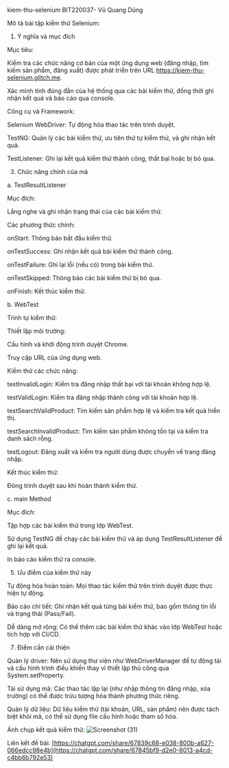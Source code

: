 kiem-thu-selenium
BIT220037- Vũ Quang Dũng

Mô tả bài tập kiểm thử Selenium:

1. Ý nghĩa và mục đích
   
Mục tiêu:

Kiểm tra các chức năng cơ bản của một ứng dụng web (đăng nhập, tìm kiếm sản phẩm, đăng xuất) được phát triển trên URL https://kiem-thu-selenium.glitch.me.

Xác minh tính đúng đắn của hệ thống qua các bài kiểm thử, đồng thời ghi nhận kết quả và báo cáo qua console.

Công cụ và Framework:

Selenium WebDriver: Tự động hóa thao tác trên trình duyệt.

TestNG: Quản lý các bài kiểm thử, ưu tiên thứ tự kiểm thử, và ghi nhận kết quả.

TestListener: Ghi lại kết quả kiểm thử thành công, thất bại hoặc bị bỏ qua.

3. Chức năng chính của mã
   
a. TestResultListener

Mục đích:

Lắng nghe và ghi nhận trạng thái của các bài kiểm thử.

Các phương thức chính:

onStart: Thông báo bắt đầu kiểm thử.

onTestSuccess: Ghi nhận kết quả bài kiểm thử thành công.

onTestFailure: Ghi lại lỗi (nếu có) trong bài kiểm thử.

onTestSkipped: Thông báo các bài kiểm thử bị bỏ qua.

onFinish: Kết thúc kiểm thử.

b. WebTest

Trình tự kiểm thử:

Thiết lập môi trường:

Cấu hình và khởi động trình duyệt Chrome.

Truy cập URL của ứng dụng web.

Kiểm thử các chức năng:

testInvalidLogin: Kiểm tra đăng nhập thất bại với tài khoản không hợp lệ.

testValidLogin: Kiểm tra đăng nhập thành công với tài khoản hợp lệ.

testSearchValidProduct: Tìm kiếm sản phẩm hợp lệ và kiểm tra kết quả hiển thị.

testSearchInvalidProduct: Tìm kiếm sản phẩm không tồn tại và kiểm tra danh sách rỗng.

testLogout: Đăng xuất và kiểm tra người dùng được chuyển về trang đăng nhập.

Kết thúc kiểm thử:

Đóng trình duyệt sau khi hoàn thành kiểm thử.

c. main Method

Mục đích:

Tập hợp các bài kiểm thử trong lớp WebTest.

Sử dụng TestNG để chạy các bài kiểm thử và áp dụng TestResultListener để ghi lại kết quả.

In báo cáo kiểm thử ra console.

5. Ưu điểm của kiểm thử này
   
Tự động hóa hoàn toàn: Mọi thao tác kiểm thử trên trình duyệt được thực hiện tự động.

Báo cáo chi tiết: Ghi nhận kết quả từng bài kiểm thử, bao gồm thông tin lỗi và trạng thái (Pass/Fail).

Dễ dàng mở rộng: Có thể thêm các bài kiểm thử khác vào lớp WebTest hoặc tích hợp với CI/CD.

7. Điểm cần cải thiện
   
Quản lý driver: Nên sử dụng thư viện như WebDriverManager để tự động tải và cấu hình trình điều khiển thay vì thiết lập thủ công qua System.setProperty.

Tái sử dụng mã: Các thao tác lặp lại (như nhập thông tin đăng nhập, xóa trường) có thể được trừu tượng hóa thành phương thức riêng.

Quản lý dữ liệu: Dữ liệu kiểm thử (tài khoản, URL, sản phẩm) nên được tách biệt khỏi mã, có thể sử dụng file cấu hình hoặc tham số hóa.

Ảnh chụp kết quả kiểm thử: ![Screenshot (31)](https://github.com/user-attachments/assets/5655bbb7-ada0-44d6-a7cc-c6dfd054fe14)


Liên kết đề bài: [https://chatgpt.com/share/67839c68-e038-800b-a627-066edcc98e4b](https://chatgpt.com/share/67845bf9-d2e0-8013-a4cd-c4bb6b792e53)
